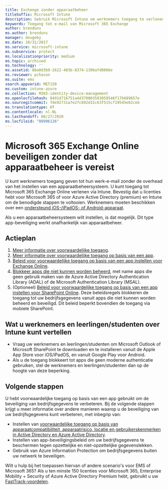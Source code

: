 ```yaml
---
title: Exchange zonder apparaatbeheer
titleSuffix: Microsoft Intune
description: Gebruik Microsoft Intune om werknemers toegang te verlenen tot hun e-mail van Microsoft 365 Exchange Online zonder een apparaatbeheersysteem in te stellen.
keywords: Toegang tot e-mail van Microsoft 365 Exchange
author: brenduns
ms.author: brenduns
manager: dougeby
ms.date: 10/31/2017
ms.service: microsoft-intune
ms.subservice: protect
ms.localizationpriority: medium
ms.topic: archived
ms.technology: ''
ms.assetid: 88a0d3b9-2622-403b-8374-1396afd8066e
ms.reviewer: pchacon
ms.suite: ems
search.appverid: MET150
ms.custom: intune-azure
ms.collection: M365-identity-device-management
ms.openlocfilehash: 8491d716751a4d370003583059546f17b689657e
ms.sourcegitcommit: fde92731a7e27c892d32c63f515cf19545e02ceb
ms.translationtype: HT
ms.contentlocale: nl-NL
ms.lasthandoff: 08/27/2020
ms.locfileid: "88996126"
---
```

# <a name="protect-microsoft-365-exchange-online-without-requiring-device-management"></a>Microsoft 365 Exchange Online beveiligen zonder dat apparaatbeheer is vereist

U kunt werknemers toegang geven tot hun werk-e-mail zonder de overhead van het instellen van een apparaatbeheersysteem. U kunt toegang tot Microsoft 365 Exchange Online verlenen via Intune. Bevestig dat u licenties hebt voor Microsoft 365 of voor Azure Active Directory (premium) en Intune om de benodigde stappen te voltooien. Werknemers moeten beschikken over een [ondersteund iOS-/iPadOS- of Android-apparaat](../fundamentals/supported-devices-browsers.md). 

Als u een apparaatbeheersysteem wilt instellen, is dat mogelijk. Dit type app-beveiliging werkt onafhankelijk van apparaatbeheer. 

## <a name="action-plan"></a>Actieplan

1. [Meer informatie over voorwaardelijke toegang](conditional-access.md). 
2. [Meer informatie over voorwaardelijke toegang op basis van een app](app-based-conditional-access-intune.md).
3. [Beleid voor voorwaardelijke toegang op basis van een app instellen voor Exchange Online](app-based-conditional-access-intune-create.md).
4. [Blokkeer apps die niet kunnen worden beheerd](app-modern-authentication-block.md), met name apps die geen gebruik maken van de Azure Active Directory Authentication Library (ADAL) of de Microsoft Authentication Library (MSAL).
5. (Optioneel) [Beleid voor voorwaardelijke toegang op basis van een app instellen voor SharePoint Online](app-based-conditional-access-intune-create.md). Deze beleidsregels blokkeren de toegang tot uw bedrijfsgegevens vanuit apps die niet kunnen worden beheerd en beveiligd. Dit beleid beperkt bovendien de toegang via mobiele SharePoint. 

## <a name="what-to-tell-employees-and-students"></a>Wat u werknemers en leerlingen/studenten over Intune kunt vertellen

* Vraag uw werknemers en leerlingen/studenten om Microsoft Outlook of Microsoft SharePoint te downloaden en te installeren vanuit de Apple App Store voor iOS/iPadOS, en vanuit Google Play voor Android. 
* Als u de toegang blokkeert tot apps die geen moderne authenticatie gebruiken, stel de werknemers en leerlingen/studenten dan op de hoogte van deze beperking. 

## <a name="next-steps"></a>Volgende stappen

U hebt voorwaardelijke toegang op basis van een app gebruikt om de beveiliging van bedrijfsgegevens te verbeteren. Bij de volgende stappen krijgt u meer informatie over andere manieren waarop u de beveiliging van uw bedrijfsgegevens kunt verbeteren, met inbegrip van: 

* Instellen van [voorwaardelijke toegang op basis van apparaatcompatibiliteit, apparaatrisico, locatie en gebruikerskenmerken in Active Directory en Azure Active Directory](/azure/active-directory/active-directory-conditional-access-azure-portal).  
* Instellen van app-beveiligingsbeleid om uw bedrijfsgegevens te beschermen tegen opzettelijke en niet-opzettelijke gegevenslekken. 
* Gebruik van Azure Information Protection om bedrijfsgegevens buiten uw netwerk te beveiligen. 

Wilt u hulp bij het toepassen hiervan of andere scenario's voor EMS of Microsoft 365? Als u ten minste 150 licenties voor Microsoft 365, Enterprise Mobility + Security of Azure Active Directory Premium hebt, gebruikt u uw [FastTrack-voordelen](/enterprise-mobility-security/solutions/enterprise-mobility-fasttrack-program).
